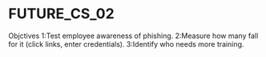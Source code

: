 # FUTURE_CS_02

Objctives
1:Test employee awareness of phishing.
2:Measure how many fall for it (click links, enter credentials).
3:Identify who needs more training.
